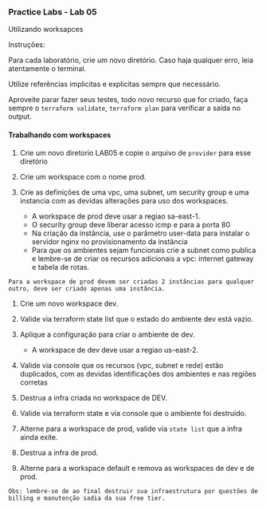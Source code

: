 ### Practice Labs - Lab 05

Utilizando worksapces

Instruções:

Para cada laboratório, crie um novo diretório. Caso haja qualquer erro, leia atentamente o terminal.

Utilize referências implicitas e explicitas sempre que necessário.

Aproveite parar fazer seus testes, todo novo recurso que for criado, faça sempre o `terraform validate`, `terraform plan` para verificar a saída no output.

#### Trabalhando com workspaces

1. Crie um novo diretorio LAB05 e copie o arquivo de `provider` para esse diretório

1. Crie um workspace com o nome prod.

1. Crie as definições de uma vpc, uma subnet, um security group e uma instancia com as devidas alterações para uso dos workspaces.

    - A workspace de prod deve usar a regiao sa-east-1.
    - O security group deve liberar acesso icmp e para a porta 80
    - Na criação da instância, use o parâmetro user-data para instalar o servidor nginx no provisionamento da instância
    - Para que os ambientes sejam funcionais crie a subnet como publica e lembre-se de criar os recursos adicionais a vpc: internet gateway e tabela de rotas.

`Para a workspace de prod devem ser criadas 2 instâncias para qualquer outro, deve ser criado apenas uma instância.`

1. Crie um novo workspace dev.

1. Valide via terraform state list que o estado do ambiente dev está vazio.

1. Aplique a configuração para criar o ambiente de dev.

    - A workspace de dev deve usar a regiao us-east-2.

1. Valide via console que os recursos (vpc, subnet e rede) estão duplicados, com as devidas identificações dos ambientes e nas regiões corretas

1. Destrua a infra criada no workspace de DEV.

1. Valide via terraform state e via console que o ambiente foi destruído.

1. Alterne para a workspace de prod, valide via `state list` que a infra ainda exite.

1. Destrua a infra de prod.

1. Alterne para a workspace default e remova as workspaces de dev e de prod.

`
Obs: lembre-se de ao final destruir sua infraestrutura por questões de billing e manutenção sadia da sua free tier.
`